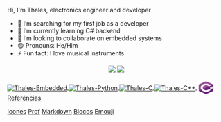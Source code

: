 Hi, I'm Thales, electronics engineer and developer

- 🔭 I’m searching for my first job as a developer
- 🌱 I’m currently learning C# backend
- 👯 I’m looking to collaborate on embedded systems
- 😄 Pronouns: He/Him
- ⚡ Fun fact: I love musical instruments

<div align="center">
  <a href="https://github.com/ThalesNegrao">
  <img height="180em" src="https://github-readme-stats.vercel.app/api?username=Thalesnegrao&show_icons=true&theme=radical"/>
  <img height="180em" src="https://github-readme-stats.vercel.app/api/top-langs/?username=Thalesnegrao&layout=compact&langs_count=7&theme=radical"/>
</div>

<div style="display: inline_block"><br>
  <img align="center" alt="Thales-Embedded" height="30" width="40" src="https://cdn.jsdelivr.net/gh/devicons/devicon/icons/embeddedc/embeddedc-original.svg">
  <img align="center" alt="Thales-Python" height="30" width="40" src="https://cdn.jsdelivr.net/gh/devicons/devicon/icons/python/python-original.svg">
  <img align="center" alt="Thales-C" height="30" width="40" src="https://cdn.jsdelivr.net/gh/devicons/devicon/icons/c/c-original.svg">
  <img align="center" alt="Thales-C++" height="30" width="40" src="https://cdn.jsdelivr.net/gh/devicons/devicon/icons/cplusplus/cplusplus-original.svg">
  <img align="center" alt="Thales-Csharp" height="30" width="40" src="https://raw.githubusercontent.com/devicons/devicon/master/icons/csharp/csharp-original.svg">
</div>
<div style="display: inline_block">
  Referências</p>
    <a href="https://devicon.dev/">Icones</a>
    <a href="https://github.com/rafaballerin">Prof</a>
    <a href="https://docs.pipz.com/central-de-ajuda/learning-center/guia-basico-de-markdown#open">Markdown</a>
    <a href="https://github.com/anuraghazra/github-readme-stats#github-stats-card">Blocos</a>
    <a href="https://emojipedia.org/search/?q=bag">Emouji</a>
  </div>
